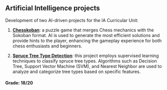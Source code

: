 ## Artificial Intelligence projects

Development of two AI-driven projects for the IA Curricular Unit:

1. [**Chesskoban**](proj1): a puzzle game that merges Chess mechanics with the Sokoban format. AI is used to generate the most efficient solutions and provide hints to the player, enhancing the gameplay experience for both chess enthusiasts and beginners.

2. [**Spruce Tree Type Detection**](proj2): this project employs supervised learning techniques to classify spruce tree types. Algorithms such as Decision Tree, Support Vector Machine (SVM), and Nearest Neighbor are used to analyze and categorize tree types based on specific features.

#### Grade: 18/20

